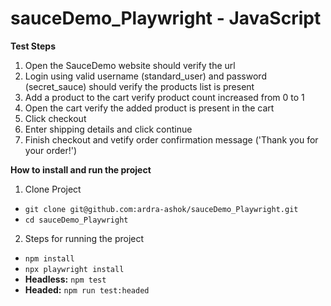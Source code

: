 # sauceDemo_Playwright - JavaScript

**Test Steps**
 1. Open the SauceDemo website 
    should verify the url
 2. Login using valid username (standard_user) and password (secret_sauce)
    should verify the products list is present
 3. Add a product to the cart
    verify product count increased from 0 to 1
 4. Open the cart 
    verify the added product is present in the cart
 5. Click checkout 
 6. Enter shipping details and click continue
 7. Finish checkout and vetify order confirmation message ('Thank you for your order!')

 

 **How to install and run the project**
  1. Clone Project 
  * `git clone git@github.com:ardra-ashok/sauceDemo_Playwright.git`
  * `cd sauceDemo_Playwright`
     
  2. Steps for running the project 
   * `npm install`
   * `npx playwright install`
   * **Headless:** `npm test`
   * **Headed:** `npm run test:headed`

     

     


